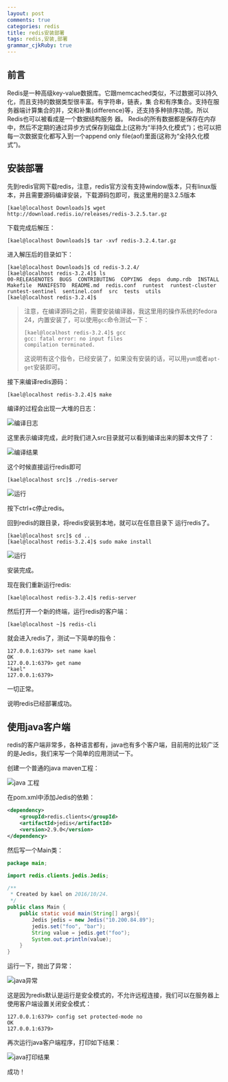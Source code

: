 ```yaml
---
layout: post
comments: true
categories: redis
title: redis安装部署
tags: redis,安装,部署
grammar_cjkRuby: true
---
```


##  前言

Redis是一种高级key-value数据库。它跟memcached类似，不过数据可以持久化，而且支持的数据类型很丰富。有字符串，链表，集 合和有序集合。支持在服务器端计算集合的并，交和补集(difference)等，还支持多种排序功能。所以Redis也可以被看成是一个数据结构服务 器。 
Redis的所有数据都是保存在内存中，然后不定期的通过异步方式保存到磁盘上(这称为“半持久化模式”)；也可以把每一次数据变化都写入到一个append only file(aof)里面(这称为“全持久化模式”)。 

## 安装部署

先到redis官网下载redis，注意，redis官方没有支持window版本，只有linux版本，并且需要源码编译安装，下载源码包即可，我这里用的是3.2.5版本

```
[kael@localhost Downloads]$ wget http://download.redis.io/releases/redis-3.2.5.tar.gz
```

下载完成后解压：

```
[kael@localhost Downloads]$ tar -xvf redis-3.2.4.tar.gz
```

进入解压后的目录如下：

```
[kael@localhost Downloads]$ cd redis-3.2.4/
[kael@localhost redis-3.2.4]$ ls
00-RELEASENOTES  BUGS  CONTRIBUTING  COPYING  deps  dump.rdb  INSTALL  Makefile  MANIFESTO  README.md  redis.conf  runtest  runtest-cluster  runtest-sentinel  sentinel.conf  src  tests  utils
[kael@localhost redis-3.2.4]$ 
```

> 注意，在编译源码之前，需要安装编译器，我这里用的操作系统的fedora 24，内置安装了，可以使用`gcc`命令测试一下：
>
> ```
> [kael@localhost redis-3.2.4]$ gcc
> gcc: fatal error: no input files
> compilation terminated.
> ```
>
> 这说明有这个指令，已经安装了，如果没有安装的话，可以用`yum`或者`apt-get`安装即可。

接下来编译redis源码：

```
[kael@localhost redis-3.2.4]$ make
```

编译的过程会出现一大堆的日志：

![编译日志]({{{{site.image_repo1}}/redis/make_log.png)

这里表示编译完成，此时我们进入src目录就可以看到编译出来的脚本文件了：

![编译结果]({{{{site.image_repo1}}/redis/src_file.png)

这个时候直接运行redis即可

```
[kael@localhost src]$ ./redis-server
```

![运行]({{{{site.image_repo1}}/redis/run_server.png)

按下ctrl+c停止redis。

回到redis的跟目录，将redis安装到本地，就可以在任意目录下 运行redis了。

```
[kael@localhost src]$ cd ..
[kael@localhost redis-3.2.4]$ sudo make install
```

![运行]({{{{site.image_repo1}}/redis/install_redis.png)

安装完成。

现在我们重新运行redis:

```
[kael@localhost redis-3.2.4]$ redis-server
```

然后打开一个新的终端，运行redis的客户端：

```
[kael@localhost ~]$ redis-cli
```

就会进入redis了，测试一下简单的指令：

```
127.0.0.1:6379> set name kael
OK
127.0.0.1:6379> get name
"kael"
127.0.0.1:6379> 
```

一切正常。

说明redis已经部署成功。

## 使用java客户端

redis的客户端非常多，各种语言都有，java也有多个客户端，目前用的比较广泛的是Jedis，我们来写一个简单的应用测试一下。

创建一个普通的java maven工程：

![java 工程]({{{{site.image_repo1}}/redis/java_client.png)

在pom.xml中添加Jedis的依赖：

```xml
<dependency>
    <groupId>redis.clients</groupId>
    <artifactId>jedis</artifactId>
    <version>2.9.0</version>
</dependency>
```

然后写一个Main类：

```java
package main;

import redis.clients.jedis.Jedis;

/**
 * Created by kael on 2016/10/24.
 */
public class Main {
    public static void main(String[] args){
        Jedis jedis = new Jedis("10.200.84.89");
        jedis.set("foo", "bar");
        String value = jedis.get("foo");
        System.out.println(value);
    }
}
```

运行一下，抛出了异常：

![java异常]({{{{site.image_repo1}}/redis/java_client_exception.png)

这是因为redis默认是运行是安全模式的，不允许远程连接，我们可以在服务器上使用客户端设置关闭安全模式：

```
127.0.0.1:6379> config set protected-mode no
OK
127.0.0.1:6379> 
```

再次运行java客户端程序，打印如下结果：

![java打印结果]({{{{site.image_repo1}}/redis/java_client_ok.png)

成功！